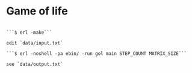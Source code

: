 Game of life
==========
```$ cd gol

```$ erl -make```

edit `data/input.txt`

```$ erl -noshell -pa ebin/ -run gol main STEP_COUNT MATRIX_SIZE```

see `data/output.txt`
